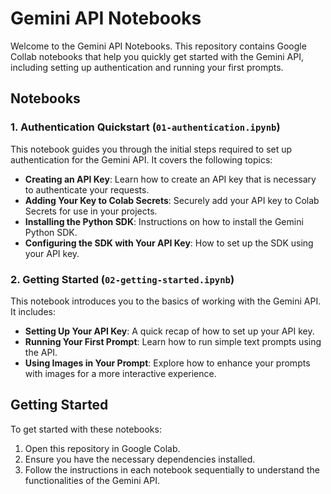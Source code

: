 # Gemini API Notebooks

Welcome to the Gemini API Notebooks. This repository contains Google Collab notebooks that help you quickly get started with the Gemini API, including setting up authentication and running your first prompts.

## Notebooks

### 1. Authentication Quickstart (`01-authentication.ipynb`)

This notebook guides you through the initial steps required to set up authentication for the Gemini API. It covers the following topics:

- **Creating an API Key**: Learn how to create an API key that is necessary to authenticate your requests.
- **Adding Your Key to Colab Secrets**: Securely add your API key to Colab Secrets for use in your projects.
- **Installing the Python SDK**: Instructions on how to install the Gemini Python SDK.
- **Configuring the SDK with Your API Key**: How to set up the SDK using your API key.

### 2. Getting Started (`02-getting-started.ipynb`)

This notebook introduces you to the basics of working with the Gemini API. It includes:

- **Setting Up Your API Key**: A quick recap of how to set up your API key.
- **Running Your First Prompt**: Learn how to run simple text prompts using the API.
- **Using Images in Your Prompt**: Explore how to enhance your prompts with images for a more interactive experience.

## Getting Started

To get started with these notebooks:

1. Open this repository in Google Colab.
2. Ensure you have the necessary dependencies installed.
3. Follow the instructions in each notebook sequentially to understand the functionalities of the Gemini API.
